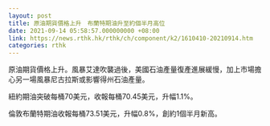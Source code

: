 ```yaml
---
layout: post
title: 原油期貨價格上升　布蘭特期油升至約個半月高位
date: 2021-09-14 05:58:57.000000000 +08:00
link: https://news.rthk.hk/rthk/ch/component/k2/1610410-20210914.htm
categories: rthk
---
```


原油期貨價格上升。風暴艾達吹襲過後，美國石油產量復產進展緩慢，加上市場擔心另一場風暴尼古拉斯或影響得州石油產量。

紐約期油突破每桶70美元，收報每桶70.45美元，升幅1.1%。

倫敦布蘭特期油收報每桶73.51美元，升幅0.8%，創約1個半月新高。
